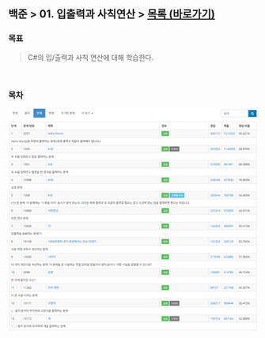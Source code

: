 
## 백준 > 01. 입출력과 사칙연산 > [목록 (바로가기)](https://www.acmicpc.net/step/1)

### 목표     
> C#의 입/출력과 사칙 연산에 대해 학습한다.      

<br>

### 목차 

![01. 입출력과 사칙연산 목차](00/A_Summary.png)

<br>

